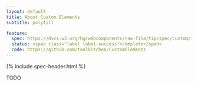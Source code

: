 ```yaml
---
layout: default
title: About Custom Elements
subtitle: polyfill

feature:
  spec: https://dvcs.w3.org/hg/webcomponents/raw-file/tip/spec/custom/index.html
  status: <span class="label label-success">complete</span>
  code: https://github.com/toolkitchen/CustomElements
---
```


{% include spec-header.html %}

TODO

<!-- include toolkitchen/toolkit/Platform/CustomElements/README.md %}-->